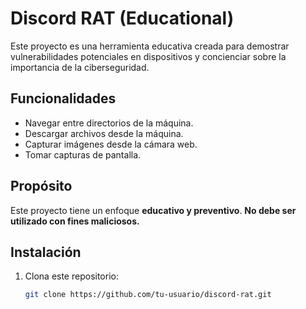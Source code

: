 # Discord RAT (Educational)

Este proyecto es una herramienta educativa creada para demostrar vulnerabilidades potenciales en dispositivos y concienciar sobre la importancia de la ciberseguridad.

## Funcionalidades
- Navegar entre directorios de la máquina.
- Descargar archivos desde la máquina.
- Capturar imágenes desde la cámara web.
- Tomar capturas de pantalla.

## Propósito
Este proyecto tiene un enfoque **educativo y preventivo**. **No debe ser utilizado con fines maliciosos.**

## Instalación
1. Clona este repositorio:
   ```bash
   git clone https://github.com/tu-usuario/discord-rat.git
